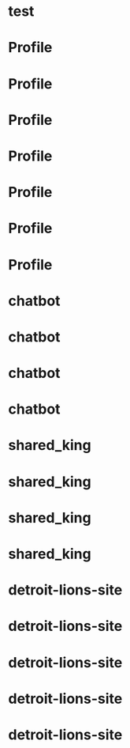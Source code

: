 # test
# Profile
# Profile
# Profile
# Profile
# Profile
# Profile
# Profile
# chatbot
# chatbot
# chatbot
# chatbot
# shared_king
# shared_king
# shared_king
# shared_king
# detroit-lions-site
# detroit-lions-site
# detroit-lions-site
# detroit-lions-site
# detroit-lions-site
